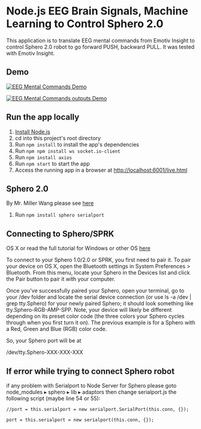 # Node.js EEG Brain Signals, Machine Learning to Control Sphero 2.0

This application is to translate EEG mental commands from Emotiv Insight to control Sphero 2.0 robot to go forward PUSH, backward PULL. It was tested with Emotiv Insight.


## Demo
[![EEG Mental Commands Demo](https://media.giphy.com/media/lqYUEtMTwyOjKjpP4L/giphy.gif)](https://youtu.be/TAonz6efaSM)

[![EEG Mental Commands outputs Demo](https://media.giphy.com/media/KDtFrtoNSdAaMXdC5n/giphy.gif)](https://youtu.be/h4VI_mme5BQ)


## Run the app locally

1. [Install Node.js][]
1. cd into this project's root directory
1. Run `npm install` to install the app's dependencies
1. Run `npm npm install ws socket.io-client`
1. Run `npm install axios`
1. Run `npm start` to start the app
1. Access the running app in a browser at <http://localhost:6001/live.html>

[Install Node.js]: https://nodejs.org/en/download/




## Sphero 2.0 

By Mr. Miller Wang please see [here](https://github.com/MTSPD/Sphero)



1. Run `npm install sphero serialport`

## Connecting to Sphero/SPRK

OS X or read the full tutorial for Windows or other OS [here](https://github.com/orbotix/sphero.js)

To connect to your Sphero 1.0/2.0 or SPRK, you first need to pair it. To pair your device on OS X, open the Bluetooth settings in System Preferences > Bluetooth. From this menu, locate your Sphero in the Devices list and click the Pair button to pair it with your computer.

Once you've successfully paired your Sphero, open your terminal, go to your /dev folder and locate the serial device connection (or use ls -a /dev | grep tty.Sphero) for your newly paired Sphero; it should look something like tty.Sphero-RGB-AMP-SPP. Note, your device will likely be different depending on its preset color code (the three colors your Sphero cycles through when you first turn it on). The previous example is for a Sphero with a Red, Green and Blue (RGB) color code.

So, your Sphero port will be at

/dev/tty.Sphero-XXX-XXX-XXX

## If error while trying to connect Sphero robot
if any problem with Serialport to Node Server for Sphero please goto node_modules⁩ ▸ ⁨sphero⁩ ▸ ⁨lib⁩ ▸ ⁨adaptors⁩ then change serialport.js the following script (maybe line 54 or 55):

`//port = this.serialport = new serialport.SerialPort(this.conn, {});`

`port = this.serialport = new serialport(this.conn, {});`

